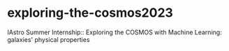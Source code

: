 # exploring-the-cosmos2023
IAstro Summer Internship:: Exploring the COSMOS with Machine Learning: galaxies' physical properties
